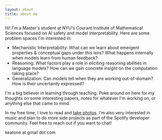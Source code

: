 ```yaml
---
layout: about
title: about me
---
```


Hi! I'm a Master's student at NYU's Courant Institute of Mathematical Sciences focused on AI safety and model interpretability. Here are some problem spaces I'm interested in:

* Mechanistic Interpretability: What can we learn about emergent properties & conceptual gaps under this lens? What happens internally when models learn from human feedback?
* Reasoning: What factors play a role in eliciting reasoning abilities in language models? How can we gain concrete insight on the computation taking place?
* Generalization: Can models tell when they are working out-of-domain? How is their uncertainty expressed?

I'm a big believer in learning through teaching. Poke around on here for my thoughts on some interesting papers, notes for whatever I'm working on, or anything else that came to mind.

In my free time, I love to read and [take photos](https://www.keat.one). I'm also very interested in music and plan to do more side projects as part of the Spotify developer community. Feel free to reach out if you want to chat!

keatone at gmail dot com

